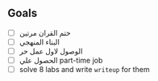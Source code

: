 ## Goals
- [ ] ختم القران مرتين
- [ ] البناء المنهجي
- [ ] الوصول لاول عمل حر
- [ ] الحصول علي part-time job
- [ ] solve 8 labs and write `writeup` for them